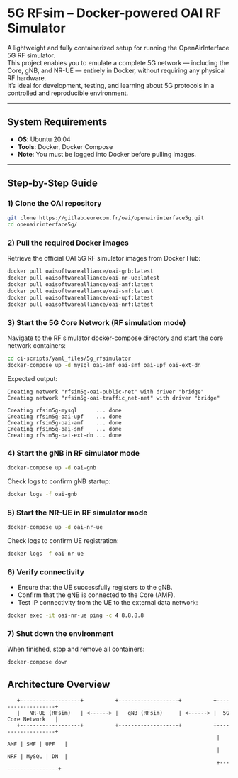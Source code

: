 # 5G RFsim – Docker-powered OAI RF Simulator

A lightweight and fully containerized setup for running the OpenAirInterface 5G RF simulator.  
This project enables you to emulate a complete 5G network — including the Core, gNB, and NR-UE — entirely in Docker, without requiring any physical RF hardware.  
It’s ideal for development, testing, and learning about 5G protocols in a controlled and reproducible environment.

---

## System Requirements
- **OS**: Ubuntu 20.04  
- **Tools**: Docker, Docker Compose  
- **Note**: You must be logged into Docker before pulling images.

---

## Step-by-Step Guide

### 1) Clone the OAI repository
```bash
git clone https://gitlab.eurecom.fr/oai/openairinterface5g.git
cd openairinterface5g/
```

### 2) Pull the required Docker images
Retrieve the official OAI 5G RF simulator images from Docker Hub:
```bash
docker pull oaisoftwarealliance/oai-gnb:latest
docker pull oaisoftwarealliance/oai-nr-ue:latest
docker pull oaisoftwarealliance/oai-amf:latest
docker pull oaisoftwarealliance/oai-smf:latest
docker pull oaisoftwarealliance/oai-upf:latest
docker pull oaisoftwarealliance/oai-nrf:latest
```

### 3️) Start the 5G Core Network (RF simulation mode)
Navigate to the RF simulator docker-compose directory and start the core network containers:
```bash
cd ci-scripts/yaml_files/5g_rfsimulator
docker-compose up -d mysql oai-amf oai-smf oai-upf oai-ext-dn
```
Expected output:
```
Creating network "rfsim5g-oai-public-net" with driver "bridge"
Creating network "rfsim5g-oai-traffic_net-net" with driver "bridge"

Creating rfsim5g-mysql      ... done
Creating rfsim5g-oai-upf    ... done
Creating rfsim5g-oai-amf    ... done
Creating rfsim5g-oai-smf    ... done
Creating rfsim5g-oai-ext-dn ... done
```

### 4️) Start the gNB in RF simulator mode
```bash
docker-compose up -d oai-gnb
```
Check logs to confirm gNB startup:
```bash
docker logs -f oai-gnb
```

### 5️) Start the NR-UE in RF simulator mode
```bash
docker-compose up -d oai-nr-ue
```
Check logs to confirm UE registration:
```bash
docker logs -f oai-nr-ue
```

### 6️) Verify connectivity
- Ensure that the UE successfully registers to the gNB.
- Confirm that the gNB is connected to the Core (AMF).
- Test IP connectivity from the UE to the external data network:
```bash
docker exec -it oai-nr-ue ping -c 4 8.8.8.8
```

### 7️) Shut down the environment
When finished, stop and remove all containers:
```bash
docker-compose down
```
## Architecture Overview

```
   +-------------------+          +-------------------+          +-------------------+
   |   NR-UE (RFsim)   | <------> |   gNB (RFsim)     | <------> |  5G Core Network   |
   +-------------------+          +-------------------+          +-------------------+
                                                                  | AMF | SMF | UPF   |
                                                                  | NRF | MySQL | DN  |
                                                                  +-------------------+
```
